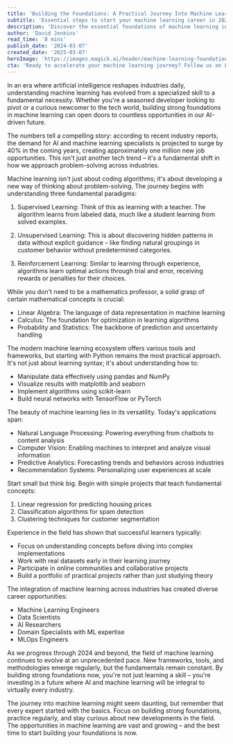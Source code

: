 ```yaml
---
title: 'Building the Foundations: A Practical Journey Into Machine Learning'
subtitle: 'Essential steps to start your machine learning career in 2024'
description: 'Discover the essential foundations of machine learning in 2024. From core principles to practical implementation, learn how to build a successful career in AI and machine learning through strategic learning approaches and industry-relevant skills.'
author: 'David Jenkins'
read_time: '8 mins'
publish_date: '2024-03-07'
created_date: '2025-03-07'
heroImage: 'https://images.magick.ai/header/machine-learning-foundations.jpg'
cta: 'Ready to accelerate your machine learning journey? Follow us on LinkedIn for daily insights, expert tips, and the latest developments in AI and machine learning. Join our community of forward-thinking professionals shaping the future of technology.'
---
```


In an era where artificial intelligence reshapes industries daily, understanding machine learning has evolved from a specialized skill to a fundamental necessity. Whether you're a seasoned developer looking to pivot or a curious newcomer to the tech world, building strong foundations in machine learning can open doors to countless opportunities in our AI-driven future.

The numbers tell a compelling story: according to recent industry reports, the demand for AI and machine learning specialists is projected to surge by 40% in the coming years, creating approximately one million new job opportunities. This isn't just another tech trend – it's a fundamental shift in how we approach problem-solving across industries.

Machine learning isn't just about coding algorithms; it's about developing a new way of thinking about problem-solving. The journey begins with understanding three fundamental paradigms:

1. Supervised Learning: Think of this as learning with a teacher. The algorithm learns from labeled data, much like a student learning from solved examples.

2. Unsupervised Learning: This is about discovering hidden patterns in data without explicit guidance – like finding natural groupings in customer behavior without predetermined categories.

3. Reinforcement Learning: Similar to learning through experience, algorithms learn optimal actions through trial and error, receiving rewards or penalties for their choices.

While you don't need to be a mathematics professor, a solid grasp of certain mathematical concepts is crucial:

- Linear Algebra: The language of data representation in machine learning
- Calculus: The foundation for optimization in learning algorithms
- Probability and Statistics: The backbone of prediction and uncertainty handling

The modern machine learning ecosystem offers various tools and frameworks, but starting with Python remains the most practical approach. It's not just about learning syntax; it's about understanding how to:

- Manipulate data effectively using pandas and NumPy
- Visualize results with matplotlib and seaborn
- Implement algorithms using scikit-learn
- Build neural networks with TensorFlow or PyTorch

The beauty of machine learning lies in its versatility. Today's applications span:

- Natural Language Processing: Powering everything from chatbots to content analysis
- Computer Vision: Enabling machines to interpret and analyze visual information
- Predictive Analytics: Forecasting trends and behaviors across industries
- Recommendation Systems: Personalizing user experiences at scale

Start small but think big. Begin with simple projects that teach fundamental concepts:

1. Linear regression for predicting housing prices
2. Classification algorithms for spam detection
3. Clustering techniques for customer segmentation

Experience in the field has shown that successful learners typically:

- Focus on understanding concepts before diving into complex implementations
- Work with real datasets early in their learning journey
- Participate in online communities and collaborative projects
- Build a portfolio of practical projects rather than just studying theory

The integration of machine learning across industries has created diverse career opportunities:

- Machine Learning Engineers
- Data Scientists
- AI Researchers
- Domain Specialists with ML expertise
- MLOps Engineers

As we progress through 2024 and beyond, the field of machine learning continues to evolve at an unprecedented pace. New frameworks, tools, and methodologies emerge regularly, but the fundamentals remain constant. By building strong foundations now, you're not just learning a skill – you're investing in a future where AI and machine learning will be integral to virtually every industry.

The journey into machine learning might seem daunting, but remember that every expert started with the basics. Focus on building strong foundations, practice regularly, and stay curious about new developments in the field. The opportunities in machine learning are vast and growing – and the best time to start building your foundations is now.